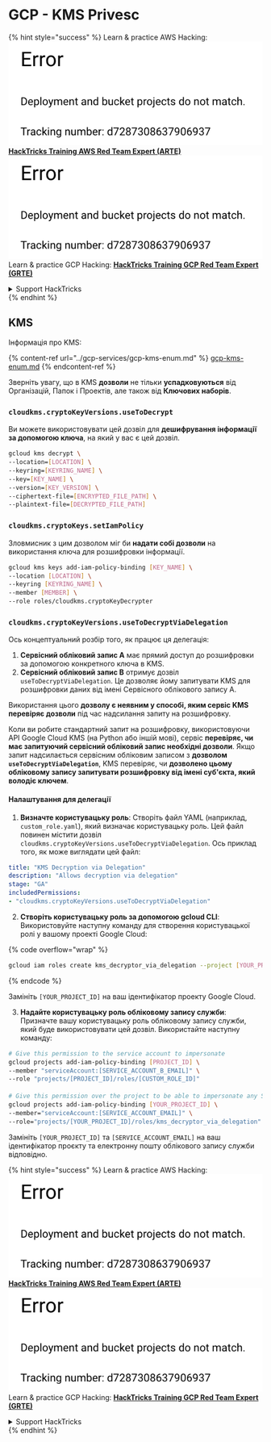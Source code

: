 # GCP - KMS Privesc

{% hint style="success" %}
Learn & practice AWS Hacking:<img src="../../../.gitbook/assets/image (1) (1).png" alt="" data-size="line">[**HackTricks Training AWS Red Team Expert (ARTE)**](https://training.hacktricks.xyz/courses/arte)<img src="../../../.gitbook/assets/image (1) (1).png" alt="" data-size="line">\
Learn & practice GCP Hacking: <img src="../../../.gitbook/assets/image (2).png" alt="" data-size="line">[**HackTricks Training GCP Red Team Expert (GRTE)**<img src="../../../.gitbook/assets/image (2).png" alt="" data-size="line">](https://training.hacktricks.xyz/courses/grte)

<details>

<summary>Support HackTricks</summary>

* Check the [**subscription plans**](https://github.com/sponsors/carlospolop)!
* **Join the** 💬 [**Discord group**](https://discord.gg/hRep4RUj7f) or the [**telegram group**](https://t.me/peass) or **follow** us on **Twitter** 🐦 [**@hacktricks\_live**](https://twitter.com/hacktricks\_live)**.**
* **Share hacking tricks by submitting PRs to the** [**HackTricks**](https://github.com/carlospolop/hacktricks) and [**HackTricks Cloud**](https://github.com/carlospolop/hacktricks-cloud) github repos.

</details>
{% endhint %}

## KMS

Інформація про KMS:

{% content-ref url="../gcp-services/gcp-kms-enum.md" %}
[gcp-kms-enum.md](../gcp-services/gcp-kms-enum.md)
{% endcontent-ref %}

Зверніть увагу, що в KMS **дозволи** не тільки **успадковуються** від Організацій, Папок і Проектів, але також від **Ключових наборів**.

### `cloudkms.cryptoKeyVersions.useToDecrypt`

Ви можете використовувати цей дозвіл для **дешифрування інформації за допомогою ключа**, на який у вас є цей дозвіл.
```bash
gcloud kms decrypt \
--location=[LOCATION] \
--keyring=[KEYRING_NAME] \
--key=[KEY_NAME] \
--version=[KEY_VERSION] \
--ciphertext-file=[ENCRYPTED_FILE_PATH] \
--plaintext-file=[DECRYPTED_FILE_PATH]
```
### `cloudkms.cryptoKeys.setIamPolicy`

Зловмисник з цим дозволом міг би **надати собі дозволи** на використання ключа для розшифровки інформації.
```bash
gcloud kms keys add-iam-policy-binding [KEY_NAME] \
--location [LOCATION] \
--keyring [KEYRING_NAME] \
--member [MEMBER] \
--role roles/cloudkms.cryptoKeyDecrypter
```
### `cloudkms.cryptoKeyVersions.useToDecryptViaDelegation`

Ось концептуальний розбір того, як працює ця делегація:

1. **Сервісний обліковий запис A** має прямий доступ до розшифровки за допомогою конкретного ключа в KMS.
2. **Сервісний обліковий запис B** отримує дозвіл `useToDecryptViaDelegation`. Це дозволяє йому запитувати KMS для розшифровки даних від імені Сервісного облікового запису A.

Використання цього **дозволу є неявним у способі, яким сервіс KMS перевіряє дозволи** під час надсилання запиту на розшифровку.

Коли ви робите стандартний запит на розшифровку, використовуючи API Google Cloud KMS (на Python або іншій мові), сервіс **перевіряє, чи має запитуючий сервісний обліковий запис необхідні дозволи**. Якщо запит надсилається сервісним обліковим записом з **дозволом `useToDecryptViaDelegation`**, KMS перевіряє, чи **дозволено цьому обліковому запису запитувати розшифровку від імені суб'єкта, який володіє ключем**.

#### Налаштування для делегації

1. **Визначте користувацьку роль**: Створіть файл YAML (наприклад, `custom_role.yaml`), який визначає користувацьку роль. Цей файл повинен містити дозвіл `cloudkms.cryptoKeyVersions.useToDecryptViaDelegation`. Ось приклад того, як може виглядати цей файл:
```yaml
title: "KMS Decryption via Delegation"
description: "Allows decryption via delegation"
stage: "GA"
includedPermissions:
- "cloudkms.cryptoKeyVersions.useToDecryptViaDelegation"
```
2. **Створіть користувацьку роль за допомогою gcloud CLI**: Використовуйте наступну команду для створення користувацької ролі у вашому проекті Google Cloud:

{% code overflow="wrap" %}
```bash
gcloud iam roles create kms_decryptor_via_delegation --project [YOUR_PROJECT_ID] --file custom_role.yaml
```
{% endcode %}

Замініть `[YOUR_PROJECT_ID]` на ваш ідентифікатор проекту Google Cloud.

3. **Надайте користувацьку роль обліковому запису служби**: Призначте вашу користувацьку роль обліковому запису служби, який буде використовувати цей дозвіл. Використайте наступну команду:
```bash
# Give this permission to the service account to impersonate
gcloud projects add-iam-policy-binding [PROJECT_ID] \
--member "serviceAccount:[SERVICE_ACCOUNT_B_EMAIL]" \
--role "projects/[PROJECT_ID]/roles/[CUSTOM_ROLE_ID]"

# Give this permission over the project to be able to impersonate any SA
gcloud projects add-iam-policy-binding [YOUR_PROJECT_ID] \
--member="serviceAccount:[SERVICE_ACCOUNT_EMAIL]" \
--role="projects/[YOUR_PROJECT_ID]/roles/kms_decryptor_via_delegation"
```
Замініть `[YOUR_PROJECT_ID]` та `[SERVICE_ACCOUNT_EMAIL]` на ваш ідентифікатор проєкту та електронну пошту облікового запису служби відповідно.

{% hint style="success" %}
Learn & practice AWS Hacking:<img src="../../../.gitbook/assets/image (1) (1).png" alt="" data-size="line">[**HackTricks Training AWS Red Team Expert (ARTE)**](https://training.hacktricks.xyz/courses/arte)<img src="../../../.gitbook/assets/image (1) (1).png" alt="" data-size="line">\
Learn & practice GCP Hacking: <img src="../../../.gitbook/assets/image (2).png" alt="" data-size="line">[**HackTricks Training GCP Red Team Expert (GRTE)**<img src="../../../.gitbook/assets/image (2).png" alt="" data-size="line">](https://training.hacktricks.xyz/courses/grte)

<details>

<summary>Support HackTricks</summary>

* Check the [**subscription plans**](https://github.com/sponsors/carlospolop)!
* **Join the** 💬 [**Discord group**](https://discord.gg/hRep4RUj7f) or the [**telegram group**](https://t.me/peass) or **follow** us on **Twitter** 🐦 [**@hacktricks\_live**](https://twitter.com/hacktricks\_live)**.**
* **Share hacking tricks by submitting PRs to the** [**HackTricks**](https://github.com/carlospolop/hacktricks) and [**HackTricks Cloud**](https://github.com/carlospolop/hacktricks-cloud) github repos.

</details>
{% endhint %}
